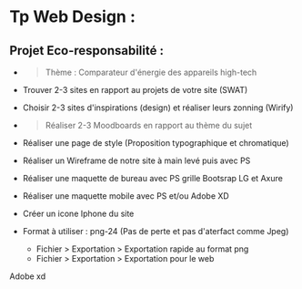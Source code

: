 # Tp Web Design : 

## Projet Eco-responsabilité : 

- > Thème : Comparateur d'énergie des appareils high-tech 

- Trouver 2-3 sites en rapport au projets de votre site (SWAT)

- Choisir 2-3 sites d'inspirations (design) et réaliser leurs zonning (Wirify)

- > Réaliser 2-3 Moodboards en rapport au thème du sujet

- Réaliser une page de style (Proposition typographique et chromatique)

- Réaliser un Wireframe de notre site à main levé puis avec PS


- Réaliser une maquette de bureau avec PS grille Bootsrap LG et Axure
- Réaliser une maquette mobile avec PS et/ou Adobe XD
- Créer un icone Iphone du site 
- Format à utiliser : png-24 (Pas de perte et pas d'aterfact comme Jpeg)
  - Fichier > Exportation > Exportation rapide au format png
  - Fichier > Exportation > Exportation pour le web




Adobe xd  




